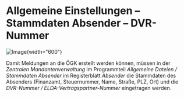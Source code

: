 # Allgemeine Einstellungen – Stammdaten Absender – DVR-Nummer

![Image](<img/image178.png>){width="600"}

Damit Meldungen an die ÖGK erstellt werden können, müssen in der *Zentralen Mandanten­verwaltung* im Programmteil *Allgemeine Dateien / Stammdaten Absender* im Registerblatt *Absender* die Stammdaten des Absenders (Finanzamt, Steuernummer, Name, Straße, PLZ, Ort) und die *DVR-Nummer / ELDA-Vertragspartner-Nummer* eingetragen werden.